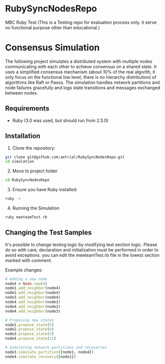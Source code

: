 # RubySyncNodesRepo
MBC Ruby Test (This is a Testing repo for evaluation process only. it serve no functional purpose other than educational.)

# Consensus Simulation
The following project simulates a distributed system with multiple nodes communicating with each other to achieve consensus on a shared state.
It uses a simplified consensus mechanism (about 10% of the real algorith, it only focus on the functional low level, there is no hierarchy distribution) of algorithms like Raft or Paxos. 
The simulation handles network partitions and node failures gracefully and logs state transitions and messages exchanged between nodes.

## Requirements
- Ruby (3.0 was used, but should run from 2.5.0)

## Installation
1. Clone the repository:
```sh
git clone git@github.com:aetrial/RubySyncNodesRepo.git
cd simulation
```
2. Move to project folder
```sh
cd RubySyncNodesRepo
```
3. Ensure you have Ruby installed:
```sh
ruby -v
```
4. Running the Simulation
```sh
ruby meeteamTest.rb
```

## Changing the Test Samples
It's possible to change testing logic by modifying test section logic. Please do so with care, declaration and initialization must be performed in order to avoid exceptions. 
you can edit the meeteamTest.rb file in the lowest section marked with comment.

Example changes:

```ruby
# Adding a new node
node4 = Node.new(4)
node1.add_neighbor(node4)
node2.add_neighbor(node4)
node3.add_neighbor(node4)
node4.add_neighbor(node1)
node4.add_neighbor(node2)
node4.add_neighbor(node3)

# Proposing new states
node1.propose_state(5)
node2.propose_state(6)
node3.propose_state(2)
node4.propose_state(11)

# Simulating network partitions and recoveries
node3.simulate_partition([node1, node4])
node4.simulate_recovery([node1])
```
